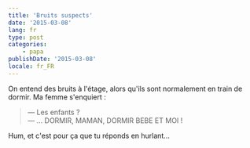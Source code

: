 ```yaml
---
title: 'Bruits suspects'
date: '2015-03-08'
lang: fr
type: post
categories:
    - papa
publishDate: '2015-03-08'
locale: fr_FR
---
```


On entend des bruits à l'étage, alors qu'ils sont normalement en train de dormir. Ma femme s'enquiert :

> — Les enfants ?  
> — ... DORMIR, MAMAN, DORMIR BEBE ET MOI !

Hum, et c'est pour ça que tu réponds en hurlant...
